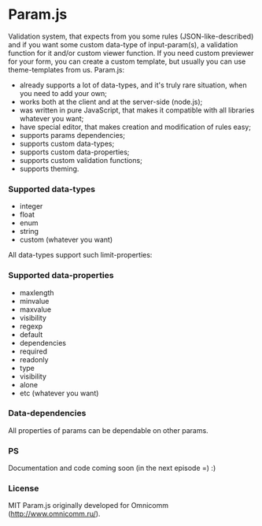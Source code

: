 Param.js
=======

Validation system, that expects from you some rules (JSON-like-described) and if you want some custom data-type of input-param(s), a validation function for it and/or custom viewer function.
If you need custom previewer for your form, you can create a custom template, but usually you can use theme-templates from us. Param.js:

- already supports a lot of data-types, and it's truly rare situation, when you need to add your own; 
- works both at the client and at the server-side (node.js);
- was written in pure JavaScript, that makes it compatible with all libraries whatever you want;
- have special editor, that makes creation and modification of rules easy;
- supports params dependencies;
- supports custom data-types;
- supports custom data-properties;
- supports custom validation functions;
- supports theming.

### Supported data-types
- integer
- float
- enum
- string
- custom (whatever you want)

All data-types support such limit-properties:

### Supported data-properties
- maxlength
- minvalue
- maxvalue
- visibility
- regexp
- default
- dependencies
- required
- readonly
- type
- visibility
- alone
- etc (whatever you want)

### Data-dependencies
All properties of params can be dependable on other params.

### PS
Documentation and code coming soon (in the next episode =) :)

### License
MIT
Param.js originally developed for Omnicomm (http://www.omnicomm.ru/).
